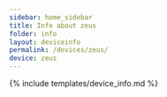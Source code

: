 ```yaml
---
sidebar: home_sidebar
title: Info about zeus
folder: info
layout: deviceinfo
permalink: /devices/zeus/
device: zeus
---
```

{% include templates/device_info.md %}
